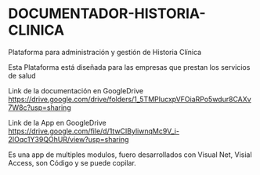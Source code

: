# DOCUMENTADOR-HISTORIA-CLINICA
Plataforma para administración y gestión de Historia Clínica

Esta Plataforma está diseñada para las empresas que prestan los servicios de salud

Link de la documentación en GoogleDrive https://drive.google.com/drive/folders/1_5TMPIucxpVFOiaRPo5wdur8CAXv7W8c?usp=sharing

Link de la App en GoogleDrive https://drive.google.com/file/d/1twCIByliwnqMc9V_i-2IOqc1Y39QOhUR/view?usp=sharing

Es una  app de multiples modulos, fuero desarrollados con Visual Net, Visial Access, son  Código y se puede copilar.
